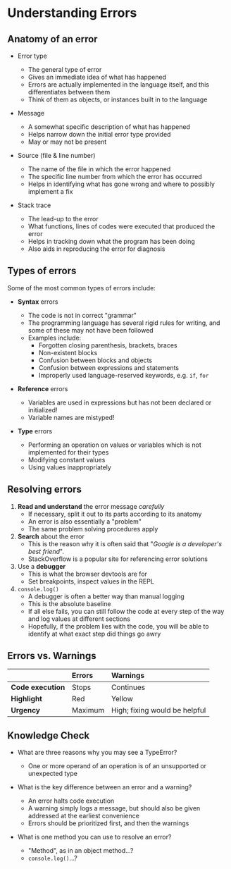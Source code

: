 # Understanding Errors

## Anatomy of an error

- Error type

  - The general type of error
  - Gives an immediate idea of what has happened
  - Errors are actually implemented in the language itself, and this differentiates between them
  - Think of them as objects, or instances built in to the language

- Message

  - A somewhat specific description of what has happened
  - Helps narrow down the initial error type provided
  - May or may not be present

- Source (file & line number)

  - The name of the file in which the error happened
  - The specific line number from which the error has occurred
  - Helps in identifying what has gone wrong and where to possibly implement a fix

- Stack trace

  - The lead-up to the error
  - What functions, lines of codes were executed that produced the error
  - Helps in tracking down what the program has been doing
  - Also aids in reproducing the error for diagnosis

## Types of errors

Some of the most common types of errors include:

- **Syntax** errors

  - The code is not in correct "grammar"
  - The programming language has several rigid rules for writing, and some of these may not have been followed
  - Examples include:
    - Forgotten closing parenthesis, brackets, braces
    - Non-existent blocks
    - Confusion between blocks and objects
    - Confusion between expressions and statements
    - Improperly used language-reserved keywords, e.g. `if`, `for`

- **Reference** errors

  - Variables are used in expressions but has not been declared or initialized!
  - Variable names are mistyped!

- **Type** errors

  - Performing an operation on values or variables which is not implemented for their types
  - Modifying constant values
  - Using values inappropriately

## Resolving errors

1. **Read and understand** the error message _carefully_
   - If necessary, split it out to its parts according to its anatomy
   - An error is also essentially a "problem"
   - The same problem solving procedures apply
2. **Search** about the error
   - This is the reason why it is often said that "_Google is a developer's best friend_".
   - StackOverflow is a popular site for referencing error solutions
3. Use a **debugger**
   - This is what the browser devtools are for
   - Set breakpoints, inspect values in the REPL
4. `console.log()`
   - A debugger is often a better way than manual logging
   - This is the absolute baseline
   - If all else fails, you can still follow the code at every step of the way and log values at different sections
   - Hopefully, if the problem lies with the code, you will be able to identify at what exact step did things go awry

## Errors vs. Warnings

|                    | Errors  | Warnings                      |
| :----------------- | :------ | :---------------------------- |
| **Code execution** | Stops   | Continues                     |
| **Highlight**      | Red     | Yellow                        |
| **Urgency**        | Maximum | High; fixing would be helpful |

## Knowledge Check

- What are three reasons why you may see a TypeError?

  - One or more operand of an operation is of an unsupported or unexpected type

- What is the key difference between an error and a warning?

  - An error halts code execution
  - A warning simply logs a message, but should also be given addressed at the earliest convenience
  - Errors should be prioritized first, and then the warnings

- What is one method you can use to resolve an error?

  - "Method", as in an object method...?
  - `console.log()`...?
